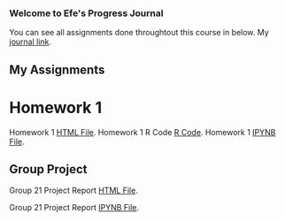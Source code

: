 ### Welcome to Efe's Progress Journal

You can see all assignments done throughtout this course in below.
My [journal link](https://bu-ie-360.github.io/spring24-EfeBuyukarslan/).

## My Assignments
# Homework 1
Homework 1 [HTML File](ie360-hw1.html).
Homework 1 R Code [R Code](IE360-hw1.R).
Homework 1 [IPYNB File](ie360-hw1.ipynb).

## Group Project
Group 21 Project Report [HTML File](IE360_Group21_ProjectReport.html).

Group 21 Project Report [IPYNB File](IE360_Group21_ProjectReport.ipynb).
